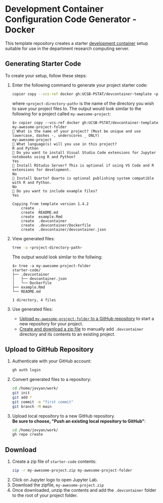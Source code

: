 # Development Container Configuration Code Generator - Docker

This template repository creates a starter [development container](https://computing.pstat.ucsb.edu/docs/devcontainer.html) setup suitable for use in the department research computing server.

## Generating Starter Code

To create your setup, follow these steps:

1. Enter the following command to generate your project starter code: 
    ```bash
    copier copy --vcs-ref docker gh:UCSB-PSTAT/devcontainer-template <project-directory-path>
    ```  
    where `<project-directory-path>` is the name of the directory you wish to save your project files to. The output would look similar to the following for a project called `my-awesome-project`:  
    ```
    $> copier copy --vcs-ref docker gh:UCSB-PSTAT/devcontainer-template my-awesome-project-folder
    🎤 What is the name of your project? (Must be unique and use lowercase, dashes -, underscores _ ONLY)
    my-awesome-project
    🎤 What language(s) will you use in this project?
    R and Python
    🎤 Do you want to install Visual Studio Code extensions for Jupyter notebooks using R and Python?
    Yes
    🎤 Install RStudio Server? This is optional if using VS Code and R extensions for development.
    No
    🎤 Install Quarto? Quarto is optional publishing system compatible with R and Python.
    No
    🎤 Do you want to include example files?
    Yes

    Copying from template version 1.4.2
        create  .
        create  README.md
        create  example.Rmd
        create  .devcontainer
        create  .devcontainer/Dockerfile
        create  .devcontainer/devcontainer.json
    ```

1. View generated files:
    ```bash
    tree -a <project-directory-path>
    ```  
    The output would look similar to the follwing:  
    ```
    $> tree -a my-awesome-project-folder
    starter-code/
    ├── .devcontainer
    │   ├── devcontainer.json
    │   └── Dockerfile
    ├── example.Rmd
    └── README.md

    1 directory, 4 files
    ```
1. Use generated files:  
    - [Upload `my-awesome-project-folder` to a GitHub repository](#upload-to-github-repository) to start a new repository for your project.
    - [Create and download a zip file](#download) to manually add `.devcontainer` directory and its contents to an existing project.

## Upload to GitHub Repository

1. Authenticate with your GitHub account:
    ```bash
    gh auth login
    ```
1. Convert generated files to a repository:
    ```bash
    cd /home/jovyan/work/
    git init
    git add *
    git commit -m "first commit"
    git branch -M main
    ```
1. Upload local repository to a new GitHub repository.  
    **Be sure to choose, "Push an existing local repository to GitHub"**:
    ```bash
    cd /home/jovyan/work/
    gh repo create 
    ```

## Download

1. Create a zip file of `starter-code` contents:
    ```bash
    zip -r my-awesome-project.zip my-awesome-project-folder
    ```
1. Click on Jupyter logo to open Jupyter Lab.
1. Download the zipfile, `my-awesome-project.zip`
1. Once downloaded, unzip the contents and add the `.devcontainer` folder to the root of your project folder.

